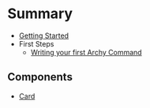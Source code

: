 # Summary

* [Getting Started](README.md)
* First Steps
    * [Writing your first Archy Command](part_1_create_new_command.md)

## Components
* [Card](card.md)

